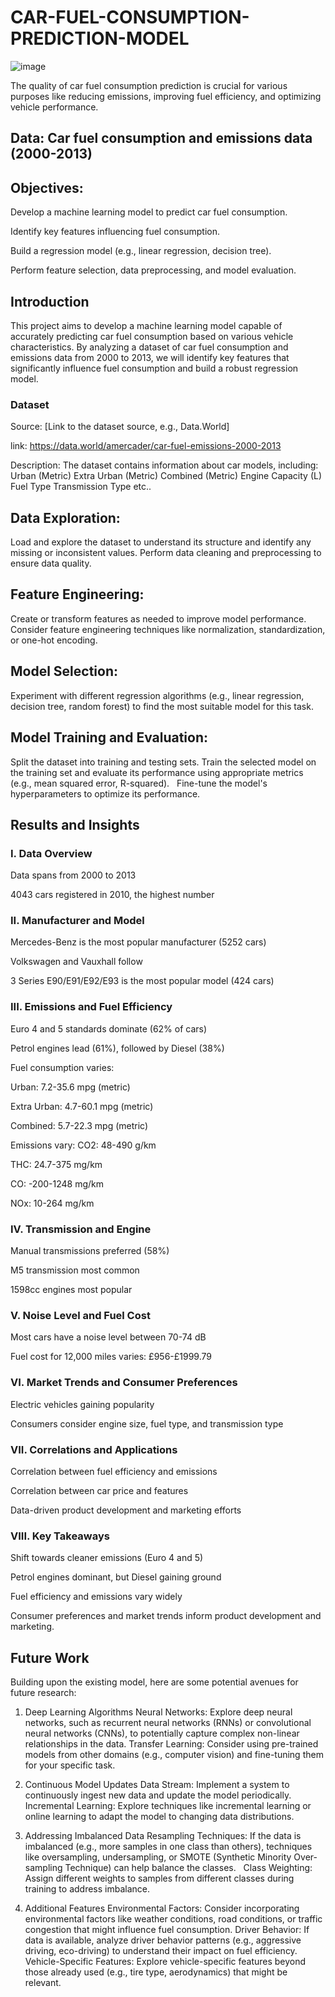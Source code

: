 # CAR-FUEL-CONSUMPTION-PREDICTION-MODEL

![image](https://github.com/user-attachments/assets/a99f9413-a9e7-4e63-a93b-e3612ff66464)


The quality of car fuel consumption prediction is crucial for various purposes like reducing emissions, improving fuel efficiency, and optimizing vehicle performance.

## Data: Car fuel consumption and emissions data (2000-2013)

## Objectives:

Develop a machine learning model to predict car fuel consumption.

Identify key features influencing fuel consumption.

Build a regression model (e.g., linear regression, decision tree).

Perform feature selection, data preprocessing, and model evaluation.

## Introduction

This project aims to develop a machine learning model capable of accurately predicting car fuel consumption based on various vehicle characteristics. By analyzing a dataset of car fuel consumption and emissions data from 2000 to 2013, we will identify key features that significantly influence fuel consumption and build a robust regression model.

### Dataset

Source: [Link to the dataset source, e.g., Data.World]

link: https://data.world/amercader/car-fuel-emissions-2000-2013

Description: The dataset contains information about car models, 
including:
Urban (Metric)
Extra Urban (Metric)
Combined (Metric)
Engine Capacity (L)
Fuel Type
Transmission Type etc..


## Data Exploration:

Load and explore the dataset to understand its structure and identify any missing or inconsistent values.
Perform data cleaning and preprocessing to ensure data quality.

## Feature Engineering:

Create or transform features as needed to improve model performance.
Consider feature engineering techniques like normalization, standardization, or one-hot encoding.

## Model Selection:

Experiment with different regression algorithms (e.g., linear regression, decision tree, random forest) to find the most suitable model for this task.

## Model Training and Evaluation:

Split the dataset into training and testing sets.
Train the selected model on the training set and evaluate its performance using appropriate metrics (e.g., mean squared error, R-squared).   
Fine-tune the model's hyperparameters to optimize its performance.

## Results and Insights


### I. Data Overview

Data spans from 2000 to 2013

4043 cars registered in 2010, the highest number

### II. Manufacturer and Model

Mercedes-Benz is the most popular manufacturer (5252 cars)

Volkswagen and Vauxhall follow

3 Series E90/E91/E92/E93 is the most popular model (424 cars)
### III. Emissions and Fuel Efficiency

Euro 4 and 5 standards dominate (62% of cars)

Petrol engines lead (61%), followed by Diesel (38%)

Fuel consumption varies:

Urban: 7.2-35.6 mpg (metric)

Extra Urban: 4.7-60.1 mpg (metric)

Combined: 5.7-22.3 mpg (metric)

Emissions vary:
CO2: 48-490 g/km

THC: 24.7-375 mg/km

CO: -200-1248 mg/km

NOx: 10-264 mg/km

### IV. Transmission and Engine

Manual transmissions preferred (58%)

M5 transmission most common

1598cc engines most popular

### V. Noise Level and Fuel Cost

Most cars have a noise level between 70-74 dB

Fuel cost for 12,000 miles varies: £956-£1999.79

### VI. Market Trends and Consumer Preferences

Electric vehicles gaining popularity

Consumers consider engine size, fuel type, and transmission type

### VII. Correlations and Applications

Correlation between fuel efficiency and emissions

Correlation between car price and features

Data-driven product development and marketing efforts

### VIII. Key Takeaways

Shift towards cleaner emissions (Euro 4 and 5)

Petrol engines dominant, but Diesel gaining ground

Fuel efficiency and emissions vary widely

Consumer preferences and market trends inform product development and marketing.

## Future Work

Building upon the existing model, here are some potential avenues for future research:

1. Deep Learning Algorithms
Neural Networks: Explore deep neural networks, such as recurrent neural networks (RNNs) or convolutional neural networks (CNNs), to potentially capture complex non-linear relationships in the data.
Transfer Learning: Consider using pre-trained models from other domains (e.g., computer vision) and fine-tuning them for your specific task.

2. Continuous Model Updates
Data Stream: Implement a system to continuously ingest new data and update the model periodically.
Incremental Learning: Explore techniques like incremental learning or online learning to adapt the model to changing data distributions.

3. Addressing Imbalanced Data
Resampling Techniques: If the data is imbalanced (e.g., more samples in one class than others), techniques like oversampling, undersampling, or SMOTE (Synthetic Minority Over-sampling Technique) can help balance the classes.   
Class Weighting: Assign different weights to samples from different classes during training to address imbalance.

4. Additional Features
Environmental Factors: Consider incorporating environmental factors like weather conditions, road conditions, or traffic congestion that might influence fuel consumption.
Driver Behavior: If data is available, analyze driver behavior patterns (e.g., aggressive driving, eco-driving) to understand their impact on fuel efficiency.
Vehicle-Specific Features: Explore vehicle-specific features beyond those already used (e.g., tire type, aerodynamics) that might be relevant.



